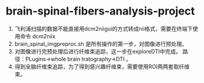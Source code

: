 ﻿# brain-spinal-fibers-analysis-project
 1. 飞利浦扫描的数据不能直接用dcm2niigui的方式转成nii格式，需要在终端下使用命令 dcm2niix 
 2. brain_spinal_imgpreproc.sh 是所有操作的第一步，对图像进行预处理。
 3. 对图像进行完预处理后进行纤维束追踪，这一步在exploreDTI中完成。 路径：PLugins->whole brain tratography->DTI 。
 4. 得到全脑纤维束追踪，为了得到感兴趣纤维束，需要使用ROI两两套取纤维束。
